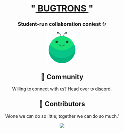 <div align="center">
  <h1 align="center">"<a href="https://www.bugtrons.co"> BUGTRONS </a>"</h1>
</div>
<div align="center">
  <h3 align="center"> Student-run collaboration contest ✨ </h3>
</div>
<p align="center">
    <img width="20%" src="/public/logo192.png">
</p>


<h2 align="center" style="font-weight:bold">🤝 Community</h2>
<p align="center">
Willing to connect with us? 
Head over to <a href="https://dsc.gg/bugtrons" >discord</a>.
</p>

<h2 align="center" style="font-weight:bold">🌈 Contributors</h2>
<p align="center">
"Alone we can do so little; together we can do so much."
</p>
<p align="center">
<a href="https://github.com/devstrons/bugtrons.co/graphs/contributors">
  <img src="https://contrib.rocks/image?repo=devstrons/bugtrons.co" />
</a>
</p>
